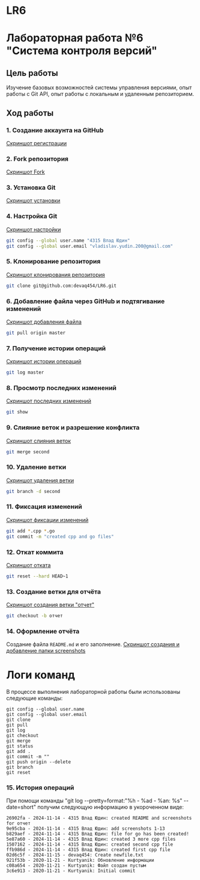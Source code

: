 # LR6
# Лабораторная работа №6 "Система контроля версий"
## Цель работы
Изучение базовых возможностей системы управления версиями, опыт работы с Git API, опыт работы с локальным и удаленным репозиторием.
## Ход работы
### 1. Создание аккаунта на GitHub
[Скриншот регистрации](screenshots/1.png)
### 2. Fork репозитория
[Скриншот Fork](screenshots/2.png)
### 3. Установка Git
[Скриншот установки](screenshots/3.png)
### 4. Настройка Git
[Скриншот настройки](screenshots/4.png)
```bash
git config --global user.name "4315 Влад Юдин"
git config --global user.email "vladislav.yudin.200@gmail.com"
```
### 5. Клонирование репозитория
[Скриншот клонирования репозитория](screenshots/5.png)
```bash
git clone git@github.com:devaq454/LR6.git
```
### 6. Добавление файла через GitHub и подтягивание изменений
[Скриншот добавления файла](screenshots/6.png)
```bash
git pull origin master
```
### 7. Получение истории операций
[Скриншот истории операций](screenshots/7.png)
```bash
git log master
```
### 8. Просмотр последних изменений
[Скриншот последних изменений](screenshots/8.png)
```bash
git show
```
### 9. Слияние веток и разрешение конфликта
[Скриншот слияния веток](screenshots/9.png)
```bash
git merge second
```
### 10. Удаление ветки
[Скриншот удаления ветки](screenshots/10.png)
```bash
git branch -d second
```
### 11. Фиксация изменений
[Скриншот фиксации изменений](screenshots/11.png)
```bash
git add *.cpp *.go
git commit -m "created cpp and go files"
```
### 12. Откат коммита
[Скриншот отката](screenshots/12.png)
```bash
git reset --hard HEAD~1
```
### 13. Создание ветки для отчёта
[Скриншот создания ветки "отчет"](screenshots/13.png)
```bash
git checkout -b отчет
```

### 14. Оформление отчёта
Создание файла `README.md` и его заполнение.
[Скриншот создания и добавление папки screenshots](screenshots/14.png)

# Логи команд

В процессе выполнения лабораторной работы были использованы следующие команды:

```
git config --global user.name
git config --global user.email
git clone
git pull
git log
git checkout
git merge
git status
git add .
git commit -m ""
git push origin --delete
git branch
git reset
```

### 15. История операций
При помощи команды "git log --pretty=format:"%h - %ad - %an: %s" --date=short" получим следующую информацию в укороченном виде:
```
26902fa - 2024-11-14 - 4315 Влад Юдин: created README and screenshots for отчет
9e95cba - 2024-11-14 - 4315 Влад Юдин: add screenshots 1-13
b829aef - 2024-11-14 - 4315 Влад Юдин: file for go has been created!
5e87a60 - 2024-11-14 - 4315 Влад Юдин: created 3 more cpp files
1507162 - 2024-11-14 - 4315 Влад Юдин: created second cpp file
ffb986d - 2024-11-14 - 4315 Влад Юдин: created first cpp file
02d6c5f - 2024-11-15 - devaq454: Create newfile.txt
921f53b - 2020-11-21 - Kurtyanik: Обновление информации
c08a654 - 2020-11-21 - Kurtyanik: Файл создан пустым
3c6e913 - 2020-11-21 - Kurtyanik: Initial commit
```
